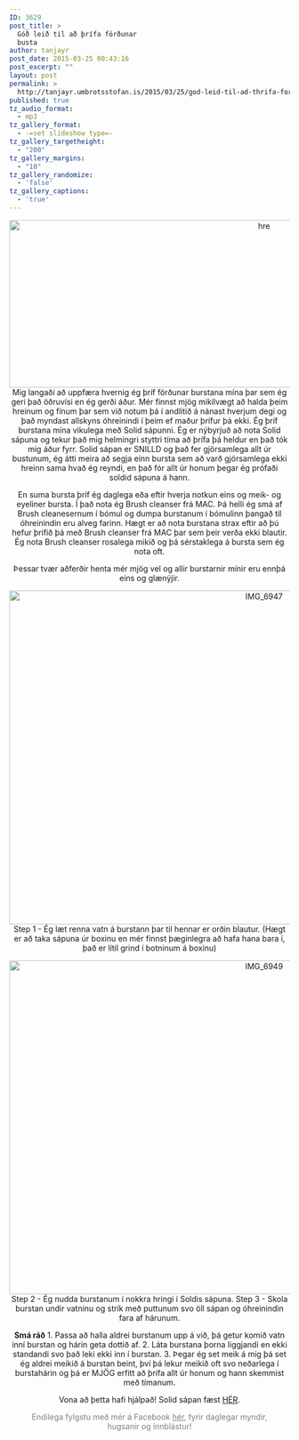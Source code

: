 ```yaml
---
ID: 3629
post_title: >
  Góð leið til að þrífa förðunar
  busta
author: tanjayr
post_date: 2015-03-25 00:43:16
post_excerpt: ""
layout: post
permalink: >
  http://tanjayr.umbrotsstofan.is/2015/03/25/god-leid-til-ad-thrifa-fordunar-busta/
published: true
tz_audio_format:
  - mp3
tz_gallery_format:
  - -=set slideshow type=-
tz_gallery_targetheight:
  - "200"
tz_gallery_margins:
  - "10"
tz_gallery_randomize:
  - 'false'
tz_gallery_captions:
  - 'true'
---
```

<p style="text-align: center;"><img class="aligncenter size-large wp-image-3630" src="http://www.tanjayr.com/wp-content/uploads/2015/03/hre-1024x342.jpg" alt="hre" width="900" height="301" />Mig langaði að uppfæra hvernig ég þríf förðunar burstana mína þar sem ég geri það öðruvísi en ég gerði áður. Mér finnst mjög mikilvægt að halda þeim hreinum og fínum þar sem við notum þá í andlitið á nánast hverjum degi og það myndast allskyns óhreinindi í þeim ef maður þrífur þá ekki. Ég þríf burstana mína vikulega með Solid sápunni. Ég er nýbyrjuð að nota Solid sápuna og tekur það mig helmingri styttri tíma að þrífa þá heldur en það tók mig áður fyrr. Solid sápan er SNILLD og það fer gjörsamlega allt úr bustunum, ég átti meira að segja einn bursta sem að varð gjörsamlega ekki hreinn sama hvað ég reyndi, en það fór allt úr honum þegar ég prófaði soldid sápuna á hann.</p>
<p style="text-align: center;">En suma bursta þríf ég daglega eða eftir hverja notkun eins og meik- og eyeliner bursta. Í það nota ég Brush cleanser frá MAC. Þá helli ég smá af Brush cleanesernum í bómul og dumpa burstanum í bómulinn þangað til óhreinindin eru alveg farinn. Hægt er að nota burstana strax eftir að þú hefur þrifið þá með Brush cleanser frá MAC þar sem þeir verða ekki blautir. Ég nota Brush cleanser rosalega mikið og þá sérstaklega á bursta sem ég nota oft.</p>
<p style="text-align: center;">Þessar tvær aðferðir henta mér mjög vel og allir burstarnir mínir eru ennþá eins og glænýjir.</p>
<p style="text-align: center;"><img class="aligncenter size-large wp-image-3631" src="http://www.tanjayr.com/wp-content/uploads/2015/03/IMG_6947-1024x683.jpg" alt="IMG_6947" width="900" height="600" />Step 1 - Ég læt renna vatn á burstann þar til hennar er orðin blautur. (Hægt er að taka sápuna úr boxinu en mér finnst þæginlegra að hafa hana bara í, það er lítil grind í botninum á boxinu)</p>
<p style="text-align: center;"><img class="aligncenter size-large wp-image-3632" src="http://www.tanjayr.com/wp-content/uploads/2015/03/IMG_6949-1024x683.jpg" alt="IMG_6949" width="900" height="600" />Step 2 - Ég nudda burstanum í nokkra hringi í Soldis sápuna.
Step 3 - Skola burstan undir vatninu og strík með puttunum svo öll sápan og óhreinindin fara af hárunum.</p>
<p style="text-align: center;"><strong>Smá ráð</strong>
1. Passa að halla aldrei burstanum upp á við, þá getur komið vatn inní burstan og hárin geta dottið af.
2. Láta burstana þorna liggjandi en ekki standandi svo það leki ekki inn í burstan.
3. Þegar ég set meik á mig þá set ég aldrei meikið á burstan beint, því þá lekur meikið oft svo neðarlega í burstahárin og þá er MJÖG erfitt að þrífa allt úr honum og hann skemmist með tímanum.</p>
<p style="text-align: center;">Vona að þetta hafi hjálpað!
Solid sápan fæst <a href="https://www.facebook.com/beautyblenderIceland?fref=ts" target="_blank">HÉR</a>.</p>
<p style="text-align: center;"><span style="color: #808080;">Endilega fylgstu með mér á Facebook <a style="color: #808080;" href="https://www.facebook.com/tanjayra?ref=bookmarks" target="_blank">hér</a>, fyrir daglegar myndir, hugsanir og innblástur!</span></p>